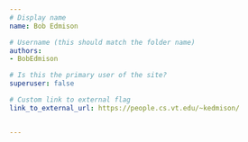 ```yaml
---
# Display name
name: Bob Edmison

# Username (this should match the folder name)
authors:
- BobEdmison

# Is this the primary user of the site?
superuser: false

# Custom link to external flag
link_to_external_url: https://people.cs.vt.edu/~kedmison/


---
```

